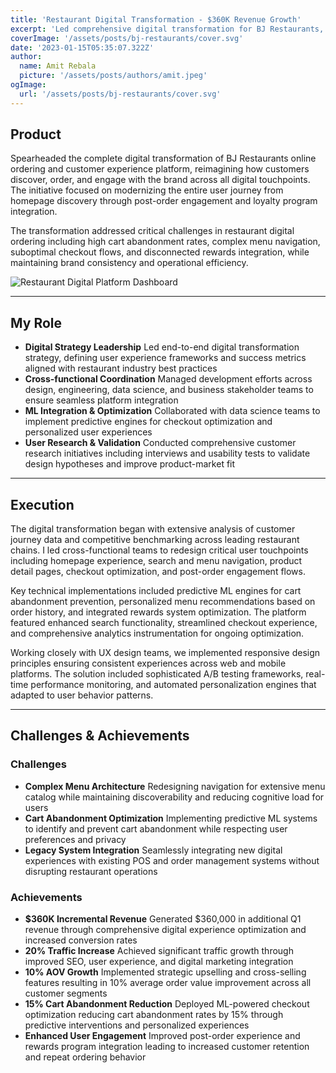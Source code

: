 ```yaml
---
title: 'Restaurant Digital Transformation - $360K Revenue Growth'
excerpt: 'Led comprehensive digital transformation for BJ Restaurants, achieving 20% traffic increase and $360K incremental Q1 revenue through strategic web redesign, ML-powered checkout optimization, and enhanced user experience across the entire customer journey.'
coverImage: '/assets/posts/bj-restaurants/cover.svg'
date: '2023-01-15T05:35:07.322Z'
author:
  name: Amit Rebala
  picture: '/assets/posts/authors/amit.jpeg'
ogImage:
  url: '/assets/posts/bj-restaurants/cover.svg'
---
```


## Product

Spearheaded the complete digital transformation of BJ Restaurants online ordering and customer experience platform, reimagining how customers discover, order, and engage with the brand across all digital touchpoints. The initiative focused on modernizing the entire user journey from homepage discovery through post-order engagement and loyalty program integration.

The transformation addressed critical challenges in restaurant digital ordering including high cart abandonment rates, complex menu navigation, suboptimal checkout flows, and disconnected rewards integration, while maintaining brand consistency and operational efficiency.

![Restaurant Digital Platform Dashboard](/assets/posts/bj-restaurants/example.svg)

---
 
## My Role
* **Digital Strategy Leadership** Led end-to-end digital transformation strategy, defining user experience frameworks and success metrics aligned with restaurant industry best practices
* **Cross-functional Coordination** Managed development efforts across design, engineering, data science, and business stakeholder teams to ensure seamless platform integration
* **ML Integration & Optimization** Collaborated with data science teams to implement predictive engines for checkout optimization and personalized user experiences
* **User Research & Validation** Conducted comprehensive customer research initiatives including interviews and usability tests to validate design hypotheses and improve product-market fit

---

## Execution

The digital transformation began with extensive analysis of customer journey data and competitive benchmarking across leading restaurant chains. I led cross-functional teams to redesign critical user touchpoints including homepage experience, search and menu navigation, product detail pages, checkout optimization, and post-order engagement flows.

Key technical implementations included predictive ML engines for cart abandonment prevention, personalized menu recommendations based on order history, and integrated rewards system optimization. The platform featured enhanced search functionality, streamlined checkout experience, and comprehensive analytics instrumentation for ongoing optimization.

Working closely with UX design teams, we implemented responsive design principles ensuring consistent experiences across web and mobile platforms. The solution included sophisticated A/B testing frameworks, real-time performance monitoring, and automated personalization engines that adapted to user behavior patterns.

---

## Challenges & Achievements

### Challenges
* **Complex Menu Architecture** Redesigning navigation for extensive menu catalog while maintaining discoverability and reducing cognitive load for users
* **Cart Abandonment Optimization** Implementing predictive ML systems to identify and prevent cart abandonment while respecting user preferences and privacy
* **Legacy System Integration** Seamlessly integrating new digital experiences with existing POS and order management systems without disrupting restaurant operations

### Achievements
* **$360K Incremental Revenue** Generated $360,000 in additional Q1 revenue through comprehensive digital experience optimization and increased conversion rates
* **20% Traffic Increase** Achieved significant traffic growth through improved SEO, user experience, and digital marketing integration
* **10% AOV Growth** Implemented strategic upselling and cross-selling features resulting in 10% average order value improvement across all customer segments
* **15% Cart Abandonment Reduction** Deployed ML-powered checkout optimization reducing cart abandonment rates by 15% through predictive interventions and personalized experiences
* **Enhanced User Engagement** Improved post-order experience and rewards program integration leading to increased customer retention and repeat ordering behavior
